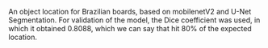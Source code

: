 An object location for Brazilian boards, based on mobilenetV2 and U-Net Segmentation.
For validation of the model, the Dice coefficient was used, in which it obtained 0.8088, which we can say that hit 80% of the expected location.
